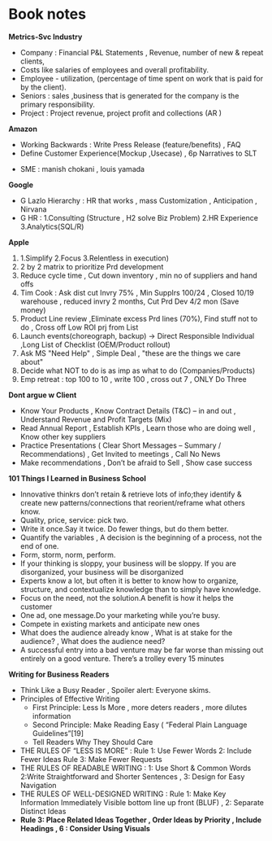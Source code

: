 # Book notes
**Metrics-Svc Industry**
* Company :  Financial P&L Statements , Revenue,  number of new & repeat clients, 
* Costs like salaries of employees and overall profitability.
* Employee - utilization, (percentage of time spent on work that is paid for by the client). 
* Seniors  : sales ,business that is generated for the company is the primary responsibility.
* Project :  Project revenue, project profit and collections (AR )

**Amazon**
- Working Backwards : Write Press Release (feature/benefits) , FAQ
- Define Customer Experience(Mockup ,Usecase) , 6p Narratives to SLT
* SME : manish chokani , louis yamada

**Google**
* G Lazlo Hierarchy :  HR that works , mass Customization , Anticipation , Nirvana 
* G HR : 1.Consulting (Structure , H2 solve Biz Problem) 2.HR Experience 3.Analytics(SQL/R)

**Apple**
1. 1.Simplify 2.Focus 3.Relentless in execution)
1. 2 by 2 matrix to prioritize Prd development
1. Reduce cycle time , Cut down inventory , min no of suppliers and hand offs
1. Tim Cook : Ask dist cut Invry 75% , Min Supplrs 100/24 , Closed 10/19 warehouse , reduced invry 2 months, Cut Prd Dev  4/2 mon (Save money) 
1. Product Line review ,Eliminate excess Prd lines (70%), Find stuff not to do , Cross off Low ROI prj from List
1. Launch events(choreograph, backup) -> Direct Responsible Individual ,Long List of Checklist (OEM/Product rollout)
1. Ask MS "Need Help" , Simple Deal , "these are the things we care about" 
1. Decide what NOT to do is as imp as what to do (Companies/Products)
1. Emp retreat : top 100 to 10 , write 100 , cross out 7 , ONLY Do Three

**Dont argue w Client**
* Know Your Products , Know Contract Details (T&C) – in and out ,  Understand Revenue and Profit Targets (Mix)
* Read Annual Report , Establish KPIs , Learn those who are doing well , Know other key suppliers
* Practice Presentations ( Clear Short Messages – Summary / Recommendations) , Get Invited to meetings  , Call No News
* Make recommendations , Don’t be afraid to Sell , Show case success 

**101 Things I Learned in Business School**
* Innovative thinkrs don’t retain & retrieve lots of info;they identify & create new patterns/connections that reorient/reframe what others know.
* Quality, price, service: pick two.
* Write it once.Say it twice. Do fewer things, but do them better.
* Quantify the variables , A decision is the beginning of a process, not the end of one.
* Form, storm, norm, perform.
* If your thinking is sloppy, your business will be sloppy. If you are disorganized, your business will be disorganized
* Experts know a lot, but often it is better to know how to organize, structure, and contextualize knowledge than to simply have knowledge. 
* Focus on the need, not the solution.A benefit is how it helps the customer
* One ad, one message.Do your marketing while you’re busy.
* Compete in existing markets and anticipate new ones
* What does the audience already know , What is at stake for the audience? , What does the audience need? 
* A successful entry into a bad venture may be far worse than missing out entirely on a good venture. There’s a trolley every 15 minutes


**Writing for Business Readers**
* Think Like a Busy Reader , Spoiler alert: Everyone skims.
* Principles of Effective Writing
  * First Principle: Less Is More , more deters readers , more dilutes information 
  * Second Principle: Make Reading Easy ( “Federal Plain Language Guidelines”[19]
  * Tell Readers Why They Should Care
* THE RULES OF “LESS IS MORE” : Rule 1: Use Fewer Words 2: Include Fewer Ideas Rule 3: Make Fewer Requests
* THE RULES OF READABLE WRITING : 1: Use Short & Common Words 2:Write Straightforward and Shorter Sentences , 3: Design for Easy Navigation
* THE RULES OF WELL-DESIGNED WRITING  : Rule 1: Make Key Information Immediately Visible bottom line up front (BLUF) , 2: Separate Distinct Ideas
* **Rule 3: Place Related Ideas Together , Order Ideas by Priority , Include Headings , 6 : Consider Using Visuals**
